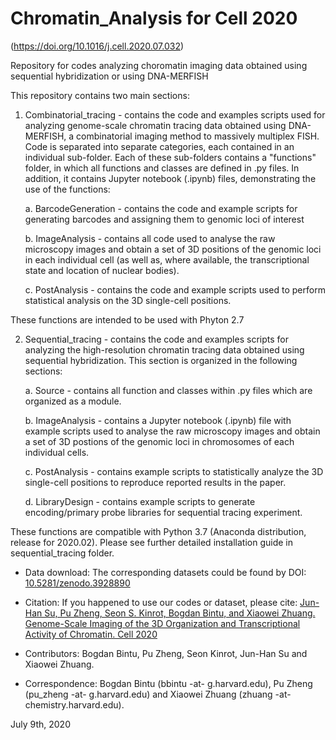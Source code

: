 # Chromatin_Analysis for Cell 2020 

(https://doi.org/10.1016/j.cell.2020.07.032)

Repository for codes analyzing choromatin imaging data obtained using sequential hybridization or using DNA-MERFISH

This repository contains two main sections:
1. Combinatorial_tracing - contains the code and examples scripts used for analyzing genome-scale chromatin tracing data obtained using DNA-MERFISH, a combinatorial imaging method to massively multiplex FISH. Code is separated into separate categories, each contained in an individual sub-folder. Each of these sub-folders contains a "functions" folder, in which all functions and classes are defined in .py files. In addition, it contains Jupyter notebook (.ipynb) files, demonstrating the use of the functions:

   a. BarcodeGeneration - contains the code and example scripts for generating barcodes and assigning them to genomic loci of interest

   b. ImageAnalysis - contains all code used to analyse the raw microscopy images and obtain a set of 3D positions of the genomic loci in each individual cell (as well as, where available, the transcriptional state and location of nuclear bodies).
   
   c. PostAnalysis - contains the code and example scripts used to perform statistical analysis on the 3D single-cell positions.

These functions are intended to be used with Phyton 2.7

2. Sequential_tracing - contains the code and examples scripts for analyzing the high-resolution chromatin tracing data obtained using sequential hybridization. This section is organized in the following sections: 

    a. Source - contains all function and classes within .py files which are organized as a module.

    b. ImageAnalysis - contains a Jupyter notebook (.ipynb) file with example scripts used to analyse the raw microscopy images and obtain a set of 3D postions of the genomic loci in chromosomes of each individual cells.

    c. PostAnalysis - contains example scripts to statistically analyze the 3D single-cell positions to reproduce reported results in the paper. 
    
    d. LibraryDesign - contains example scripts to generate encoding/primary probe libraries for sequential tracing experiment. 

These functions are compatible with Python 3.7 (Anaconda distribution, release for 2020.02). Please see further detailed installation guide in sequential_tracing folder. 


* Data download: The corresponding datasets could be found by DOI: [10.5281/zenodo.3928890](https://zenodo.org/record/3928890)

* Citation: If you happened to use our codes or dataset, please cite: [Jun-Han Su, Pu Zheng, Seon S. Kinrot, Bogdan Bintu, and Xiaowei Zhuang. Genome-Scale Imaging of the 3D Organization and Transcriptional Activity of Chromatin. Cell 2020](https://doi.org/10.1016/j.cell.2020.07.032)

* Contributors: Bogdan Bintu, Pu Zheng, Seon Kinrot, Jun-Han Su and Xiaowei Zhuang.

* Correspondence: Bogdan Bintu (bbintu -at- g.harvard.edu), Pu Zheng (pu_zheng -at- g.harvard.edu) and Xiaowei Zhuang (zhuang -at- chemistry.harvard.edu).

July 9th, 2020
